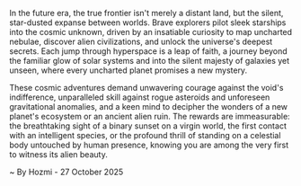 
In the future era, the true frontier isn't merely a distant land, but the silent, star-dusted expanse between worlds. Brave explorers pilot sleek starships into the cosmic unknown, driven by an insatiable curiosity to map uncharted nebulae, discover alien civilizations, and unlock the universe's deepest secrets. Each jump through hyperspace is a leap of faith, a journey beyond the familiar glow of solar systems and into the silent majesty of galaxies yet unseen, where every uncharted planet promises a new mystery.

These cosmic adventures demand unwavering courage against the void's indifference, unparalleled skill against rogue asteroids and unforeseen gravitational anomalies, and a keen mind to decipher the wonders of a new planet's ecosystem or an ancient alien ruin. The rewards are immeasurable: the breathtaking sight of a binary sunset on a virgin world, the first contact with an intelligent species, or the profound thrill of standing on a celestial body untouched by human presence, knowing you are among the very first to witness its alien beauty.

~ By Hozmi - 27 October 2025
